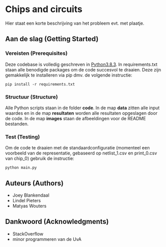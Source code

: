 # Chips and circuits

Hier staat een korte beschrijving van het probleem evt. met plaatje.

## Aan de slag (Getting Started)

### Vereisten (Prerequisites)

Deze codebase is volledig geschreven in [Python3.8.3](https://www.python.org/downloads/). In requirements.txt staan alle benodigde packages om de code succesvol te draaien. Deze zijn gemakkelijk te installeren via pip dmv. de volgende instructie:

```
pip install -r requirements.txt
```

### Structuur (Structure)

Alle Python scripts staan in de folder **code**. In de map **data** zitten alle input waardes en in de map **resultaten** worden alle resultaten opgeslagen door de code. In de map **images** staan de afbeeldingen voor de README bestanden.

### Test (Testing)

Om de code te draaien met de standaardconfiguratie (momenteel een voorbeeld van de representatie, gebaseerd op netlist_1.csv en print_0.csv van chip_0) gebruik de instructie:

```
python main.py
```

## Auteurs (Authors)

* Joey Blankendaal
* Lindel Pieters
* Matyas Wouters

## Dankwoord (Acknowledgments)

* StackOverflow
* minor programmeren van de UvA

